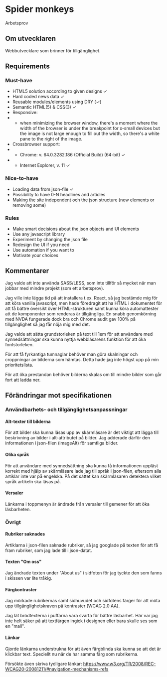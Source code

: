 # Spider monkeys
Arbetsprov

## Om utvecklaren
Webbutvecklare som brinner för tillgänglighet.

## Requirements

### Must-have
* HTML5 solution according to given designs &check;
* Hard coded news data &check;
* Reusable modules/elements using DRY (&check;)
* Semantic HTML(5) & CSS(3)  &check;
* Responsive:
* * when minimizing the browser window, there's a moment where the width of the browser is under the breakpoint for x-small devices but the image is not large enough to fill out the width, so there's a white pane to the right of the image.
* Crossbrowser support:
* * Chrome: v. 64.0.3282.186 (Official Build) (64-bit) &check;
* * Internet Explorer, v. 11 &check;

### Nice-to-have
* Loading data from json-file  &check;
* Possibility to have 0-N headlines and articles
* Making the site independent och the json structure (new elements or removing some)

### Rules
* Make smart decisions about the json objects and UI elements
* Use any javascript library
* Experiment by changing the json file
* Redesign the UI if you need
* Use automation if you want to
* Motivate your choices

## Kommentarer
Jag valde att inte använda SASS/LESS, som inte tillför så mycket när man jobbar med mindre projekt (som ett arbetsprov).

Jag ville inte lägga tid på att installera t.ex. React, så jag bestämde mig för att köra vanilla javascript, men hade föredragit att ha HTML i dokumentet för att få bättre översikt över HTML-strukturen samt kunna köra automattester att de komponenter som renderas är tillgängliga. En snabb genomkörning med NVDA fungerade dock bra och Chrome audit gav 100% på tillgänglighet så jag får nöja mig med det.

Jag valde att sätta grundstorleken på text till 1em för att användare med synnedsättningar ska kunna nyttja webbläsarens funktion för att öka fontstorleken.

För att få fyrkantiga tumnaglar behöver man göra skalningar och croppningar av bilderna som hämtas. Detta hade jag inte högst upp på min prioritetslista.

För att öka prestandan behöver bilderna skalas om till mindre bilder som går fort att ladda ner.

## Förändringar mot specifikationen

### Användbarhets- och tillgänglighetsanpassningar
#### Alt-texter till bilderna
För att bilder ska kunna läsas upp av skärmläsare är det viktigt att lägga till beskrivning av bilder i alt-attributet på bilder. Jag adderade därför den informationen i json-filen (imageAlt) för samtliga bilder.

#### Olika språk
För att användare med synnedsättning ska kunna få informationen uppläst korrekt med hjälp av skärmläsare lade jag till språk i json-filen, eftersom alla artiklar inte var på engelska. På det sättet kan skärmläsaren detektera vilket språk artikeln ska läsas på.

#### Versaler
Länkarna i toppmenyn är ändrade från versaler till gemener för att öka läsbarheten.

### Övrigt
#### Rubriker saknades
Artiklarna i json-filen saknade rubriker, så jag googlade på texten för att få fram rubriker, som jag lade till i json-datat.

#### Texten "Om oss"
Jag ändrade texten under "About us" i sidfoten för jag tyckte den som fanns i skissen var lite tråkig.

#### Färgkontraster
Jag mörkade rubrikernas samt sidhuvudet och sidfotens färger för att möta upp tillgänglighetskraven på kontraster (WCAG 2.0 AA).

Jag lät brödtexterna i puffarna vara svarta för bättre läsbarhet. Här var jag inte helt säker på att textfärgen ingick i designen eller bara skulle ses som en "mall".

#### Länkar
Gjorde länkarna understrukna för att även färgblinda ska kunna se att det är klickbar text. Speciellt nu när de har samma färg som rubrikerna.

Försökte även skriva tydligare länkar: https://www.w3.org/TR/2008/REC-WCAG20-20081211/#navigation-mechanisms-refs
